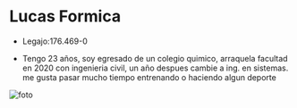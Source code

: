 # Lucas Formica

- Legajo:176.469-0

- Tengo 23 años, soy egresado de un colegio quimico, arraquela facultad en 2020 con ingenieria civil, un año despues cambie a ing. en sistemas.
me gusta pasar mucho tiempo entrenando o haciendo algun deporte 

![foto](https://user-images.githubusercontent.com/129813664/229690919-4bd65767-ec11-4c0e-8b7d-6e845cc93cad.jpg)

